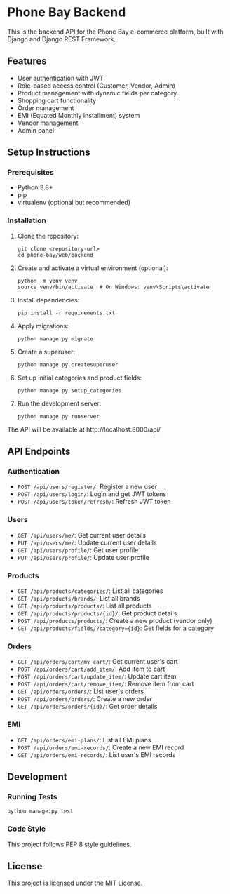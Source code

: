 # Phone Bay Backend

This is the backend API for the Phone Bay e-commerce platform, built with Django and Django REST Framework.

## Features

- User authentication with JWT
- Role-based access control (Customer, Vendor, Admin)
- Product management with dynamic fields per category
- Shopping cart functionality
- Order management
- EMI (Equated Monthly Installment) system
- Vendor management
- Admin panel

## Setup Instructions

### Prerequisites

- Python 3.8+
- pip
- virtualenv (optional but recommended)

### Installation

1. Clone the repository:
   ```
   git clone <repository-url>
   cd phone-bay/web/backend
   ```

2. Create and activate a virtual environment (optional):
   ```
   python -m venv venv
   source venv/bin/activate  # On Windows: venv\Scripts\activate
   ```

3. Install dependencies:
   ```
   pip install -r requirements.txt
   ```

4. Apply migrations:
   ```
   python manage.py migrate
   ```

5. Create a superuser:
   ```
   python manage.py createsuperuser
   ```

6. Set up initial categories and product fields:
   ```
   python manage.py setup_categories
   ```

7. Run the development server:
   ```
   python manage.py runserver
   ```

The API will be available at http://localhost:8000/api/

## API Endpoints

### Authentication
- `POST /api/users/register/`: Register a new user
- `POST /api/users/login/`: Login and get JWT tokens
- `POST /api/users/token/refresh/`: Refresh JWT token

### Users
- `GET /api/users/me/`: Get current user details
- `PUT /api/users/me/`: Update current user details
- `GET /api/users/profile/`: Get user profile
- `PUT /api/users/profile/`: Update user profile

### Products
- `GET /api/products/categories/`: List all categories
- `GET /api/products/brands/`: List all brands
- `GET /api/products/products/`: List all products
- `GET /api/products/products/{id}/`: Get product details
- `POST /api/products/products/`: Create a new product (vendor only)
- `GET /api/products/fields/?category={id}`: Get fields for a category

### Orders
- `GET /api/orders/cart/my_cart/`: Get current user's cart
- `POST /api/orders/cart/add_item/`: Add item to cart
- `POST /api/orders/cart/update_item/`: Update cart item
- `POST /api/orders/cart/remove_item/`: Remove item from cart
- `GET /api/orders/orders/`: List user's orders
- `POST /api/orders/orders/`: Create a new order
- `GET /api/orders/orders/{id}/`: Get order details

### EMI
- `GET /api/orders/emi-plans/`: List all EMI plans
- `POST /api/orders/emi-records/`: Create a new EMI record
- `GET /api/orders/emi-records/`: List user's EMI records

## Development

### Running Tests
```
python manage.py test
```

### Code Style
This project follows PEP 8 style guidelines.

## License

This project is licensed under the MIT License. 